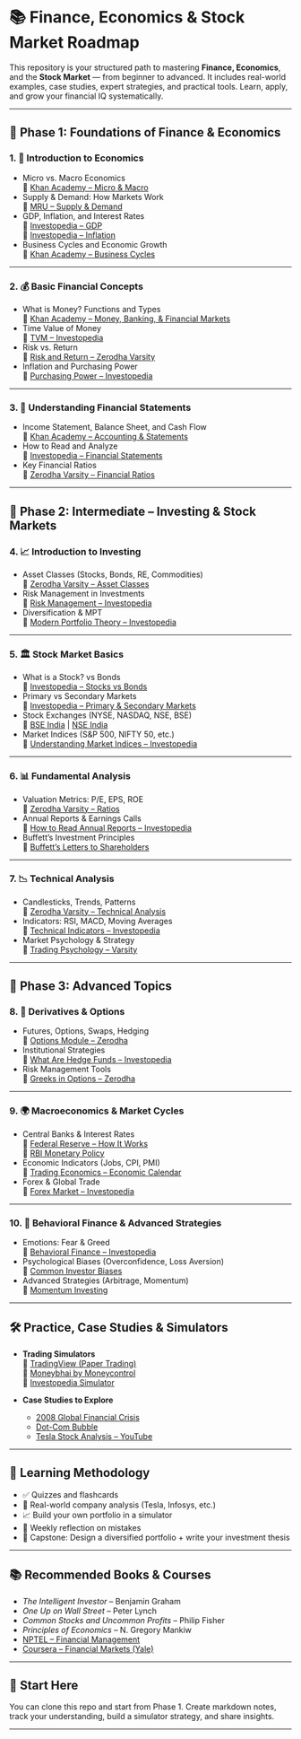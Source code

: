 # 📚 Finance, Economics & Stock Market Roadmap

This repository is your structured path to mastering **Finance, Economics**, and the **Stock Market** — from beginner to advanced. It includes real-world examples, case studies, expert strategies, and practical tools. Learn, apply, and grow your financial IQ systematically.

---

## 🚦 Phase 1: Foundations of Finance & Economics

### 1. 📘 Introduction to Economics
- Micro vs. Macro Economics  
  🔗 [Khan Academy – Micro & Macro](https://www.khanacademy.org/economics-finance-domain)
- Supply & Demand: How Markets Work  
  🔗 [MRU – Supply & Demand](https://mru.org/courses/principles-economics-microeconomics/supply-demand)
- GDP, Inflation, and Interest Rates  
  🔗 [Investopedia – GDP](https://www.investopedia.com/terms/g/gdp.asp)  
  🔗 [Investopedia – Inflation](https://www.investopedia.com/terms/i/inflation.asp)
- Business Cycles and Economic Growth  
  🔗 [Khan Academy – Business Cycles](https://www.khanacademy.org/economics-finance-domain/macroeconomics)

---

### 2. 💰 Basic Financial Concepts
- What is Money? Functions and Types  
  🔗 [Khan Academy – Money, Banking, & Financial Markets](https://www.khanacademy.org/economics-finance-domain/core-finance/money-and-banking)
- Time Value of Money  
  🔗 [TVM – Investopedia](https://www.investopedia.com/terms/t/timevalueofmoney.asp)
- Risk vs. Return  
  🔗 [Risk and Return – Zerodha Varsity](https://zerodha.com/varsity/chapter/risk-and-return/)
- Inflation and Purchasing Power  
  🔗 [Purchasing Power – Investopedia](https://www.investopedia.com/terms/p/purchasingpower.asp)

---

### 3. 🧾 Understanding Financial Statements
- Income Statement, Balance Sheet, and Cash Flow  
  🔗 [Khan Academy – Accounting & Statements](https://www.khanacademy.org/economics-finance-domain/core-finance/accounting-and-financial-statements)
- How to Read and Analyze  
  🔗 [Investopedia – Financial Statements](https://www.investopedia.com/terms/f/financial-statements.asp)
- Key Financial Ratios  
  🔗 [Zerodha Varsity – Financial Ratios](https://zerodha.com/varsity/module/fundamental-analysis/)

---

## 🚀 Phase 2: Intermediate – Investing & Stock Markets

### 4. 📈 Introduction to Investing
- Asset Classes (Stocks, Bonds, RE, Commodities)  
  🔗 [Zerodha Varsity – Asset Classes](https://zerodha.com/varsity/chapter/asset-classes/)
- Risk Management in Investments  
  🔗 [Risk Management – Investopedia](https://www.investopedia.com/terms/r/riskmanagement.asp)
- Diversification & MPT  
  🔗 [Modern Portfolio Theory – Investopedia](https://www.investopedia.com/terms/m/modernportfoliotheory.asp)

---

### 5. 🏛️ Stock Market Basics
- What is a Stock? vs Bonds  
  🔗 [Investopedia – Stocks vs Bonds](https://www.investopedia.com/ask/answers/12/difference-between-stocks-and-bonds.asp)
- Primary vs Secondary Markets  
  🔗 [Investopedia – Primary & Secondary Markets](https://www.investopedia.com/terms/p/primarymarket.asp)
- Stock Exchanges (NYSE, NASDAQ, NSE, BSE)  
  🔗 [BSE India](https://www.bseindia.com) | [NSE India](https://www.nseindia.com)
- Market Indices (S&P 500, NIFTY 50, etc.)  
  🔗 [Understanding Market Indices – Investopedia](https://www.investopedia.com/terms/i/index.asp)

---

### 6. 📊 Fundamental Analysis
- Valuation Metrics: P/E, EPS, ROE  
  🔗 [Zerodha Varsity – Ratios](https://zerodha.com/varsity/chapter/valuation-ratios/)
- Annual Reports & Earnings Calls  
  🔗 [How to Read Annual Reports – Investopedia](https://www.investopedia.com/articles/investing/102014/how-read-10k.asp)
- Buffett’s Investment Principles  
  🔗 [Buffett’s Letters to Shareholders](https://www.berkshirehathaway.com/letters/letters.html)

---

### 7. 📉 Technical Analysis
- Candlesticks, Trends, Patterns  
  🔗 [Zerodha Varsity – Technical Analysis](https://zerodha.com/varsity/module/technical-analysis/)
- Indicators: RSI, MACD, Moving Averages  
  🔗 [Technical Indicators – Investopedia](https://www.investopedia.com/terms/t/technicalindicator.asp)
- Market Psychology & Strategy  
  🔗 [Trading Psychology – Varsity](https://zerodha.com/varsity/module/trading-psychology/)

---

## 🧠 Phase 3: Advanced Topics

### 8. 📘 Derivatives & Options
- Futures, Options, Swaps, Hedging  
  🔗 [Options Module – Zerodha](https://zerodha.com/varsity/module/option-theory/)
- Institutional Strategies  
  🔗 [What Are Hedge Funds – Investopedia](https://www.investopedia.com/terms/h/hedgefund.asp)
- Risk Management Tools  
  🔗 [Greeks in Options – Zerodha](https://zerodha.com/varsity/chapter/option-greeks/)

---

### 9. 🌍 Macroeconomics & Market Cycles
- Central Banks & Interest Rates  
  🔗 [Federal Reserve – How It Works](https://www.federalreserve.gov/aboutthefed.htm)  
  🔗 [RBI Monetary Policy](https://www.rbi.org.in/home.aspx)
- Economic Indicators (Jobs, CPI, PMI)  
  🔗 [Trading Economics – Economic Calendar](https://tradingeconomics.com/calendar)
- Forex & Global Trade  
  🔗 [Forex Market – Investopedia](https://www.investopedia.com/terms/f/forex.asp)

---

### 10. 🧠 Behavioral Finance & Advanced Strategies
- Emotions: Fear & Greed  
  🔗 [Behavioral Finance – Investopedia](https://www.investopedia.com/terms/b/behavioralfinance.asp)
- Psychological Biases (Overconfidence, Loss Aversion)  
  🔗 [Common Investor Biases](https://www.morningstar.com/lp/investor-biases)
- Advanced Strategies (Arbitrage, Momentum)  
  🔗 [Momentum Investing](https://www.investopedia.com/terms/m/momentum_investing.asp)

---

## 🛠️ Practice, Case Studies & Simulators

- **Trading Simulators**  
  🔗 [TradingView (Paper Trading)](https://www.tradingview.com/)  
  🔗 [Moneybhai by Moneycontrol](https://www.moneycontrol.com/game/)  
  🔗 [Investopedia Simulator](https://www.investopedia.com/simulator/)
  
- **Case Studies to Explore**  
  - [2008 Global Financial Crisis](https://www.federalreservehistory.org/essays/financial-crisis-of-2007-09)
  - [Dot-Com Bubble](https://www.investopedia.com/terms/d/dotcom-bubble.asp)
  - [Tesla Stock Analysis – YouTube](https://www.youtube.com/results?search_query=tesla+stock+fundamental+analysis)

---

## 🧩 Learning Methodology

- ✅ Quizzes and flashcards
- 📓 Real-world company analysis (Tesla, Infosys, etc.)
- 📈 Build your own portfolio in a simulator
- 🧠 Weekly reflection on mistakes
- 🎯 Capstone: Design a diversified portfolio + write your investment thesis

---

## 📚 Recommended Books & Courses

- *The Intelligent Investor* – Benjamin Graham  
- *One Up on Wall Street* – Peter Lynch  
- *Common Stocks and Uncommon Profits* – Philip Fisher  
- *Principles of Economics* – N. Gregory Mankiw  
- [NPTEL – Financial Management](https://nptel.ac.in/courses/110/105/110105121/)  
- [Coursera – Financial Markets (Yale)](https://www.coursera.org/learn/financial-markets-global)

---

## 🚀 Start Here

You can clone this repo and start from Phase 1. Create markdown notes, track your understanding, build a simulator strategy, and share insights.

---
